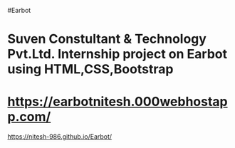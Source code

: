 #Earbot
# Suven Constultant & Technology Pvt.Ltd. Internship project on Earbot using HTML,CSS,Bootstrap
# https://earbotnitesh.000webhostapp.com/
https://nitesh-986.github.io/Earbot/
